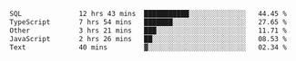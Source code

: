 <!--START_SECTION:waka-->

```txt
SQL              12 hrs 43 mins  ███████████░░░░░░░░░░░░░░   44.45 %
TypeScript       7 hrs 54 mins   ███████░░░░░░░░░░░░░░░░░░   27.65 %
Other            3 hrs 21 mins   ███░░░░░░░░░░░░░░░░░░░░░░   11.71 %
JavaScript       2 hrs 26 mins   ██░░░░░░░░░░░░░░░░░░░░░░░   08.53 %
Text             40 mins         ▓░░░░░░░░░░░░░░░░░░░░░░░░   02.34 %
```

<!--END_SECTION:waka-->
